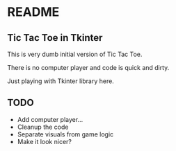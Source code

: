 # README

## Tic Tac Toe in Tkinter

This is very dumb initial version of Tic Tac Toe.

There is no computer player and code is quick and dirty.

Just playing with Tkinter library here.

## TODO

- Add computer player...
- Cleanup the code
- Separate visuals from game logic
- Make it look nicer?
